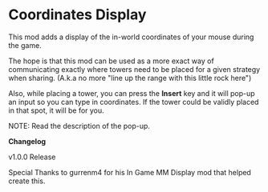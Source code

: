# Coordinates Display

This mod adds a display of the in-world coordinates of your mouse during the game.

The hope is that this mod can be used as a more exact way of communicating exactly where towers need to be placed for a given strategy when sharing.
(A.k.a no more "line up the range with this little rock here")

Also, while placing a tower, you can press the **Insert** key and it will pop-up an input so you can type in coordinates.
If the tower could be validly placed in that spot, it will be for you.

NOTE: Read the description of the pop-up.

**Changelog**

v1.0.0 Release





Special Thanks to gurrenm4 for his In Game MM Display mod that helped create this.
